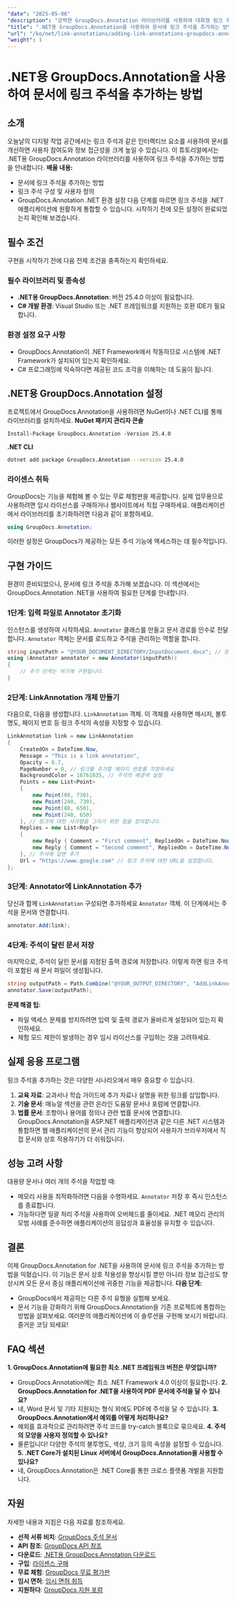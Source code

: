 ```yaml
---
"date": "2025-05-06"
"description": "강력한 GroupDocs.Annotation 라이브러리를 사용하여 대화형 링크 주석을 추가하여 .NET 애플리케이션을 개선하는 방법을 알아보세요. 단계별 가이드를 따라 오늘 바로 문서 상호 작용 기능을 개선해 보세요."
"title": ".NET용 GroupDocs.Annotation을 사용하여 문서에 링크 주석을 추가하는 방법 | 개발자 가이드"
"url": "/ko/net/link-annotations/adding-link-annotations-groupdocs-annotation-dotnet/"
"weight": 1
---
```


# .NET용 GroupDocs.Annotation을 사용하여 문서에 링크 주석을 추가하는 방법
## 소개
오늘날의 디지털 작업 공간에서는 링크 주석과 같은 인터랙티브 요소를 사용하여 문서를 개선하면 사용자 참여도와 정보 접근성을 크게 높일 수 있습니다. 이 튜토리얼에서는 .NET용 GroupDocs.Annotation 라이브러리를 사용하여 링크 주석을 추가하는 방법을 안내합니다.
**배울 내용:**
- 문서에 링크 주석을 추가하는 방법
- 링크 주석 구성 및 사용자 정의
- GroupDocs.Annotation .NET 환경 설정
다음 단계를 따르면 링크 주석을 .NET 애플리케이션에 원활하게 통합할 수 있습니다. 시작하기 전에 모든 설정이 완료되었는지 확인해 보겠습니다.
## 필수 조건
구현을 시작하기 전에 다음 전제 조건을 충족하는지 확인하세요.
### 필수 라이브러리 및 종속성
- **.NET용 GroupDocs.Annotation**: 버전 25.4.0 이상이 필요합니다.
- **C# 개발 환경**: Visual Studio 또는 .NET 프레임워크를 지원하는 호환 IDE가 필요합니다.
### 환경 설정 요구 사항
- GroupDocs.Annotation이 .NET Framework에서 작동하므로 시스템에 .NET Framework가 설치되어 있는지 확인하세요.
- C# 프로그래밍에 익숙하다면 제공된 코드 조각을 이해하는 데 도움이 됩니다.
## .NET용 GroupDocs.Annotation 설정
프로젝트에서 GroupDocs.Annotation을 사용하려면 NuGet이나 .NET CLI를 통해 라이브러리를 설치하세요.
**NuGet 패키지 관리자 콘솔**
```shell
Install-Package GroupDocs.Annotation -Version 25.4.0
```
**.NET CLI**
```bash
dotnet add package GroupDocs.Annotation --version 25.4.0
```
### 라이센스 취득
GroupDocs는 기능을 체험해 볼 수 있는 무료 체험판을 제공합니다. 실제 업무용으로 사용하려면 임시 라이선스를 구매하거나 웹사이트에서 직접 구매하세요.
애플리케이션에서 라이브러리를 초기화하려면 다음과 같이 포함하세요.
```csharp
using GroupDocs.Annotation;
```
이러한 설정은 GroupDocs가 제공하는 모든 주석 기능에 액세스하는 데 필수적입니다.
## 구현 가이드
환경이 준비되었으니, 문서에 링크 주석을 추가해 보겠습니다. 이 섹션에서는 GroupDocs.Annotation .NET을 사용하여 필요한 단계를 안내합니다.
### 1단계: 입력 파일로 Annotator 초기화
인스턴스를 생성하여 시작하세요. `Annotator` 클래스를 만들고 문서 경로를 인수로 전달합니다. `Annotator` 객체는 문서를 로드하고 주석을 관리하는 역할을 합니다.
```csharp
string inputPath = "@YOUR_DOCUMENT_DIRECTORY/InputDocument.docx"; // 문서 경로로 바꾸세요
using (Annotator annotator = new Annotator(inputPath))
{
    // 추가 단계는 여기에 구현됩니다.
}
```
### 2단계: LinkAnnotation 개체 만들기
다음으로, 다음을 생성합니다. `LinkAnnotation` 객체. 이 객체를 사용하면 메시지, 불투명도, 페이지 번호 등 링크 주석의 속성을 지정할 수 있습니다.
```csharp
LinkAnnotation link = new LinkAnnotation
{
    CreatedOn = DateTime.Now,
    Message = "This is a link annotation",
    Opacity = 0.7,
    PageNumber = 0, // 링크를 추가할 페이지 번호를 지정하세요
    BackgroundColor = 16761035, // 주석의 배경색 설정
    Points = new List<Point>
    {
        new Point(80, 730),
        new Point(240, 730),
        new Point(80, 650),
        new Point(240, 650)
    }, // 링크에 대한 사각형을 그리기 위한 점을 정의합니다.
    Replies = new List<Reply>
    {
        new Reply { Comment = "First comment", RepliedOn = DateTime.Now },
        new Reply { Comment = "Second comment", RepliedOn = DateTime.Now }
    }, // 주석에 답변 추가
    Url = "https://www.google.com" // 링크 주석에 대한 URL을 설정합니다.
};
```
### 3단계: Annotator에 LinkAnnotation 추가
당신과 함께 `LinkAnnotation` 구성되면 추가하세요 `Annotator` 객체. 이 단계에서는 주석을 문서와 연결합니다.
```csharp
annotator.Add(link);
```
### 4단계: 주석이 달린 문서 저장
마지막으로, 주석이 달린 문서를 지정된 출력 경로에 저장합니다. 이렇게 하면 링크 주석이 포함된 새 문서 파일이 생성됩니다.
```csharp
string outputPath = Path.Combine("@YOUR_OUTPUT_DIRECTORY", "AddLinkAnnotation-output.docx");
annotator.Save(outputPath);
```
**문제 해결 팁:**
- 파일 액세스 문제를 방지하려면 입력 및 출력 경로가 올바르게 설정되어 있는지 확인하세요.
- 체험 모드 제한이 발생하는 경우 임시 라이선스를 구입하는 것을 고려하세요.
## 실제 응용 프로그램
링크 주석을 추가하는 것은 다양한 시나리오에서 매우 중요할 수 있습니다.
1. **교육 자료**: 교과서나 학습 가이드에 추가 자료나 설명을 위한 링크를 삽입합니다.
2. **기술 문서**: 매뉴얼 섹션을 관련 온라인 도움말 문서나 포럼에 연결합니다.
3. **법률 문서**: 조항이나 용어를 정의나 관련 법률 문서에 연결합니다.
GroupDocs.Annotation을 ASP.NET 애플리케이션과 같은 다른 .NET 시스템과 통합하면 웹 애플리케이션의 문서 관리 기능이 향상되어 사용자가 브라우저에서 직접 문서와 상호 작용하기가 더 쉬워집니다.
## 성능 고려 사항
대용량 문서나 여러 개의 주석을 작업할 때:
- 메모리 사용을 최적화하려면 다음을 수행하세요. `Annotator` 저장 후 즉시 인스턴스를 종료합니다.
- 가능하다면 일괄 처리 주석을 사용하여 오버헤드를 줄이세요.
.NET 메모리 관리의 모범 사례를 준수하면 애플리케이션의 응답성과 효율성을 유지할 수 있습니다.
## 결론
이제 GroupDocs.Annotation for .NET을 사용하여 문서에 링크 주석을 추가하는 방법을 익혔습니다. 이 기능은 문서 상호 작용성을 향상시킬 뿐만 아니라 정보 접근성도 향상시켜 모든 문서 중심 애플리케이션에 귀중한 기능을 제공합니다.
**다음 단계:**
- GroupDocs에서 제공하는 다른 주석 유형을 실험해 보세요.
- 문서 기능을 강화하기 위해 GroupDocs.Annotation을 기존 프로젝트에 통합하는 방법을 살펴보세요.
여러분의 애플리케이션에 이 솔루션을 구현해 보시기 바랍니다. 즐거운 코딩 되세요!
## FAQ 섹션
**1. GroupDocs.Annotation에 필요한 최소 .NET 프레임워크 버전은 무엇입니까?**
   - GroupDocs.Annotation에는 최소 .NET Framework 4.0 이상이 필요합니다.
**2. GroupDocs.Annotation for .NET을 사용하여 PDF 문서에 주석을 달 수 있나요?**
   - 네, Word 문서 및 기타 지원되는 형식 외에도 PDF에 주석을 달 수 있습니다.
**3. GroupDocs.Annotation에서 예외를 어떻게 처리하나요?**
   - 예외를 효과적으로 관리하려면 주석 코드를 try-catch 블록으로 묶으세요.
**4. 주석의 모양을 사용자 정의할 수 있나요?**
   - 물론입니다! 다양한 주석의 불투명도, 색상, 크기 등의 속성을 설정할 수 있습니다.
**5. .NET Core가 설치된 Linux 서버에서 GroupDocs.Annotation을 사용할 수 있나요?**
   - 네, GroupDocs.Annotation은 .NET Core를 통한 크로스 플랫폼 개발을 지원합니다.
## 자원
자세한 내용과 지침은 다음 자료를 참조하세요.
- **선적 서류 비치**: [GroupDocs 주석 문서](https://docs.groupdocs.com/annotation/net/)
- **API 참조**: [GroupDocs API 참조](https://reference.groupdocs.com/annotation/net/)
- **다운로드**: [.NET용 GroupDocs.Annotation 다운로드](https://releases.groupdocs.com/annotation/net/)
- **구입**: [라이센스 구매](https://purchase.groupdocs.com/buy)
- **무료 체험**: [GroupDocs 무료 평가판](https://releases.groupdocs.com/annotation/net/)
- **임시 면허**: [임시 면허 취득](https://purchase.groupdocs.com/temporary-license/)
- **지원하다**: [GroupDocs 지원 포럼](https://forum.groupdocs.com/c/annotation/)